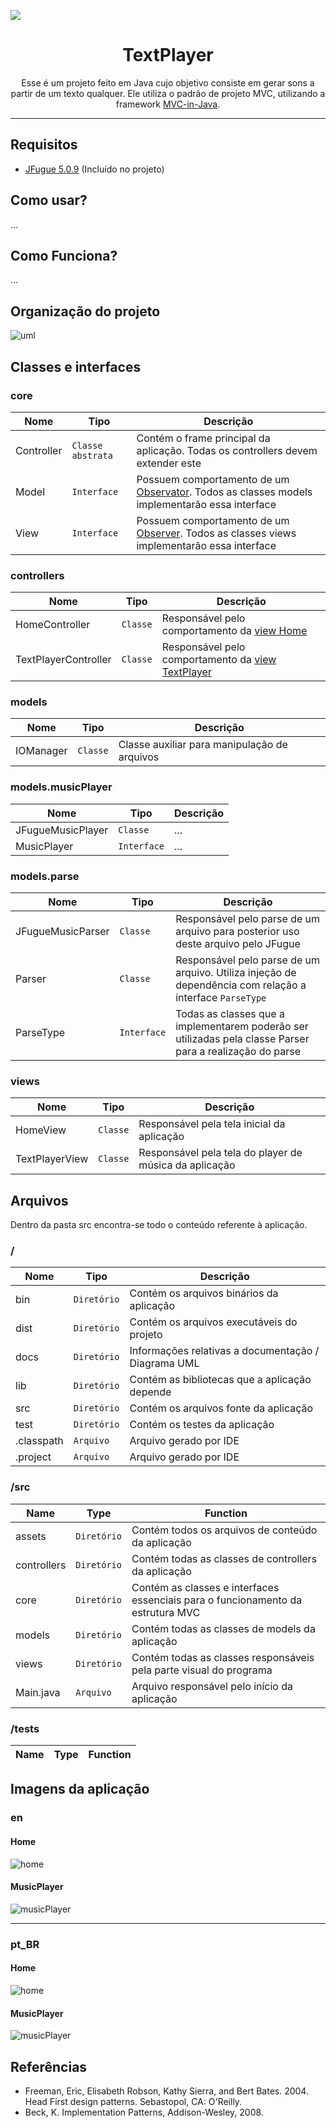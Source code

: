 ![](https://github.com/williamniemiec/TextPlayer/blob/master/docs/logo/logo.jpg?raw=true)

<h1 align='center'>TextPlayer</h1>

<p align='center'>Esse é um projeto feito em Java cujo objetivo consiste em gerar sons a partir de um texto qualquer. Ele utiliza o padrão de projeto MVC, utilizando a framework <a href="https://github.com/williamniemiec/MVC-in-Java">MVC-in-Java</a>.</p>

<hr />

## Requisitos
- [JFugue 5.0.9](https://github.com/williamniemiec/TextPlayer/blob/master/lib/jfugue-5.0.9.jar) (Incluído no projeto)

## Como usar?
...

## Como Funciona?
...

## Organização do projeto
![uml](https://github.com/williamniemiec/TextPlayer/blob/master/docs/uml/uml.png?raw=true)

## Classes e interfaces

### core
|        Nome        | Tipo |	Descrição	|
|----------------|-------|--------------------------------------------------|
|		Controller 		|	`Classe abstrata`	| 	Contém o frame principal da aplicação. Todas os controllers devem extender este		|
|		Model 			|	`Interface`			| 	Possuem comportamento de um [Observator](https://www.javaworld.com/article/2077258/observer-and-observable.html). Todos as classes models implementarão essa interface		|
|		View 			|	`Interface`			| 	Possuem comportamento de um [Observer](https://www.javaworld.com/article/2077258/observer-and-observable.html). Todos as classes views implementarão essa interface		|


### controllers

|        Nome        | Tipo |	Descrição	|
|----------------|-------|--------------------------------------------------|
|	HomeController			|	`Classe`			|	Responsável pelo comportamento da [view Home](https://github.com/williamniemiec/TextPlayer/blob/master/src/views/HomeView.java)	|
|	TextPlayerController 	|	`Classe`			|	Responsável pelo comportamento da [view TextPlayer](https://github.com/williamniemiec/TextPlayer/blob/master/src/views/TextPlayerView.java)		|

### models

|        Nome        | Tipo |	Descrição	|
|----------------|-------|--------------------------------------------------|
|	IOManager 				|	`Classe`	| 	Classe auxiliar para manipulação de arquivos		|

### models.musicPlayer
|        Nome        | Tipo |	Descrição	|
|----------------|-------|--------------------------------------------------|
|	JFugueMusicPlayer 				|	`Classe`	| 	...		|
|	MusicPlayer 				|	`Interface`		| 	...		|

### models.parse
|        Nome        | Tipo |	Descrição	|
|----------------|-------|--------------------------------------------------|
|	JFugueMusicParser 		|	`Classe`	| 	Responsável pelo parse de um arquivo para posterior uso deste arquivo pelo JFugue		|
|	Parser 					|	`Classe`	| 	Responsável pelo parse de um arquivo. Utiliza injeção de dependência com relação a interface `ParseType`	|
|	ParseType 				|	`Interface`	| 	Todas as classes que a implementarem poderão ser utilizadas pela classe Parser para a realização do parse		|

### views

|        Nome        | Tipo |	Descrição	|
|----------------|-------|--------------------------------------------------|
|	HomeView 				|	`Classe`	| 	Responsável pela tela inicial da aplicação		|
|	TextPlayerView			|	`Classe`	|	Responsável pela tela do player de música da aplicação	|



## Arquivos
Dentro da pasta src encontra-se todo o conteúdo referente à aplicação.

### /
|Nome| Tipo| Descrição
|------- | --- | ----
| bin	|	 `Diretório`	| Contém os arquivos binários da aplicação |
| dist |	 `Diretório`	| Contém os arquivos executáveis do projeto |
| docs |	 `Diretório`	| Informações relativas a documentação / Diagrama UML |
| lib	|	 `Diretório`	| Contém as bibliotecas que a aplicação depende |
| src 	|	 `Diretório`	| Contém os arquivos fonte da aplicação |
| test |	 `Diretório`	| Contém os testes da aplicação |
| .classpath |	 `Arquivo`	| Arquivo gerado por IDE |
| .project	 |	 `Arquivo`	| Arquivo gerado por IDE |

### /src
|Name| Type| Function
|------- | --- | ----
| 	assets				| `Diretório`	| Contém todos os arquivos de conteúdo da aplicação
| 	controllers 		| `Diretório`	| Contém todas as classes de controllers da aplicação
| 	core 				| `Diretório`	| Contém as classes e interfaces essenciais para o funcionamento da estrutura MVC
| 	models 				| `Diretório`	| Contém todas as classes de models da aplicação
| 	views 				| `Diretório`	| Contém todas as classes responsáveis pela parte visual do programa
| 	Main.java 			| `Arquivo`		| Arquivo responsável pelo início da aplicação

### /tests
|Name| Type| Function
|------- | --- | ----

## Imagens da aplicação

### en

#### Home
![home](https://github.com/williamniemiec/TextPlayer/blob/master/docs/app/en/home.png?raw=true)

#### MusicPlayer
![musicPlayer](https://github.com/williamniemiec/TextPlayer/blob/master/docs/app/en/player.png?raw=true)

<hr />

### pt_BR

#### Home
![home](https://github.com/williamniemiec/TextPlayer/blob/master/docs/app/pt_BR/home.png?raw=true)

#### MusicPlayer
![musicPlayer](https://github.com/williamniemiec/TextPlayer/blob/master/docs/app/pt_BR/player.png?raw=true)

## Referências
- Freeman, Eric, Elisabeth Robson, Kathy Sierra, and Bert Bates. 2004. Head First design patterns. Sebastopol, CA: O'Reilly. 
- Beck, K. Implementation Patterns, Addison-Wesley, 2008.
